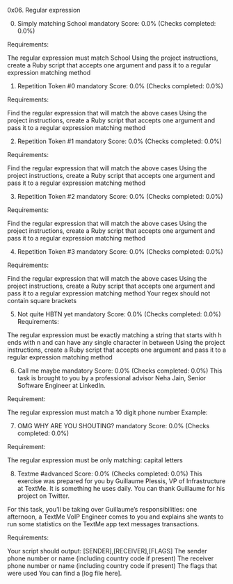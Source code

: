 0x06. Regular expression

0. Simply matching School
mandatory
Score: 0.0% (Checks completed: 0.0%)


Requirements:

The regular expression must match School
Using the project instructions, create a Ruby script that accepts one argument and pass it to a regular expression matching method


1. Repetition Token #0
mandatory
Score: 0.0% (Checks completed: 0.0%)


Requirements:

Find the regular expression that will match the above cases
Using the project instructions, create a Ruby script that accepts one argument and pass it to a regular expression matching method


2. Repetition Token #1
mandatory
Score: 0.0% (Checks completed: 0.0%)


Requirements:

Find the regular expression that will match the above cases
Using the project instructions, create a Ruby script that accepts one argument and pass it to a regular expression matching method


3. Repetition Token #2
mandatory
Score: 0.0% (Checks completed: 0.0%)


Requirements:

Find the regular expression that will match the above cases
Using the project instructions, create a Ruby script that accepts one argument and pass it to a regular expression matching method


4. Repetition Token #3
mandatory
Score: 0.0% (Checks completed: 0.0%)


Requirements:

Find the regular expression that will match the above cases
Using the project instructions, create a Ruby script that accepts one argument and pass it to a regular expression matching method
Your regex should not contain square brackets


5. Not quite HBTN yet
mandatory
Score: 0.0% (Checks completed: 0.0%)
Requirements:

The regular expression must be exactly matching a string that starts with h ends with n and can have any single character in between
Using the project instructions, create a Ruby script that accepts one argument and pass it to a regular expression matching method


6. Call me maybe
mandatory
Score: 0.0% (Checks completed: 0.0%)
This task is brought to you by a professional advisor Neha Jain, Senior Software Engineer at LinkedIn.

Requirement:

The regular expression must match a 10 digit phone number
Example:


7. OMG WHY ARE YOU SHOUTING?
mandatory
Score: 0.0% (Checks completed: 0.0%)


Requirement:

The regular expression must be only matching: capital letters


8. Textme
#advanced
Score: 0.0% (Checks completed: 0.0%)
This exercise was prepared for you by Guillaume Plessis, VP of Infrastructure at TextMe. It is something he uses daily. You can thank Guillaume for his project on Twitter.

For this task, you’ll be taking over Guillaume’s responsibilities: one afternoon, a TextMe VoIP Engineer comes to you and explains she wants to run some statistics on the TextMe app text messages transactions.

Requirements:

Your script should output: [SENDER],[RECEIVER],[FLAGS]
The sender phone number or name (including country code if present)
The receiver phone number or name (including country code if present)
The flags that were used
You can find a [log file here].

